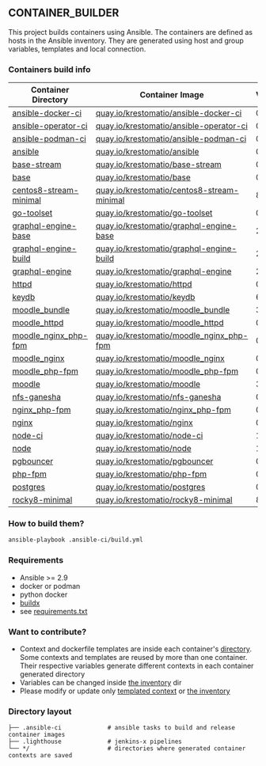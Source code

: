 ## CONTAINER_BUILDER
This project builds containers using Ansible. The containers are defined as hosts in the Ansible inventory. They are generated using host and group variables, templates and local connection.

### Containers build info
| Container Directory  | Container Image  | Version  |
|---|---|---|
| [ansible-docker-ci](ansible-docker-ci/ )| [quay.io/krestomatio/ansible-docker-ci](https://quay.io/krestomatio/ansible-docker-ci) | 0.2.2 |
| [ansible-operator-ci](ansible-operator-ci/ )| [quay.io/krestomatio/ansible-operator-ci](https://quay.io/krestomatio/ansible-operator-ci) | 0.2.2 |
| [ansible-podman-ci](ansible-podman-ci/ )| [quay.io/krestomatio/ansible-podman-ci](https://quay.io/krestomatio/ansible-podman-ci) | 0.2.2 |
| [ansible](ansible/ )| [quay.io/krestomatio/ansible](https://quay.io/krestomatio/ansible) | 0.2.2 |
| [base-stream](base-stream/ )| [quay.io/krestomatio/base-stream](https://quay.io/krestomatio/base-stream) | 0.2.2 |
| [base](base/ )| [quay.io/krestomatio/base](https://quay.io/krestomatio/base) | 0.2.2 |
| [centos8-stream-minimal](centos8-stream-minimal/ )| [quay.io/krestomatio/centos8-stream-minimal](https://quay.io/krestomatio/centos8-stream-minimal) | 8.6.1 |
| [go-toolset](go-toolset/ )| [quay.io/krestomatio/go-toolset](https://quay.io/krestomatio/go-toolset) | 0.2.2 |
| [graphql-engine-base](graphql-engine-base/ )| [quay.io/krestomatio/graphql-engine-base](https://quay.io/krestomatio/graphql-engine-base) | 2.0.9 |
| [graphql-engine-build](graphql-engine-build/ )| [quay.io/krestomatio/graphql-engine-build](https://quay.io/krestomatio/graphql-engine-build) | 2.0.9 |
| [graphql-engine](graphql-engine/ )| [quay.io/krestomatio/graphql-engine](https://quay.io/krestomatio/graphql-engine) | 2.0.9 |
| [httpd](httpd/ )| [quay.io/krestomatio/httpd](https://quay.io/krestomatio/httpd) | 0.2.2 |
| [keydb](keydb/ )| [quay.io/krestomatio/keydb](https://quay.io/krestomatio/keydb) | 6.3.1 |
| [moodle_bundle](moodle_bundle/ )| [quay.io/krestomatio/moodle_bundle](https://quay.io/krestomatio/moodle_bundle) | 3.9.14 |
| [moodle_httpd](moodle_httpd/ )| [quay.io/krestomatio/moodle_httpd](https://quay.io/krestomatio/moodle_httpd) | 0.2.2 |
| [moodle_nginx_php-fpm](moodle_nginx_php-fpm/ )| [quay.io/krestomatio/moodle_nginx_php-fpm](https://quay.io/krestomatio/moodle_nginx_php-fpm) | 0.2.2 |
| [moodle_nginx](moodle_nginx/ )| [quay.io/krestomatio/moodle_nginx](https://quay.io/krestomatio/moodle_nginx) | 0.2.2 |
| [moodle_php-fpm](moodle_php-fpm/ )| [quay.io/krestomatio/moodle_php-fpm](https://quay.io/krestomatio/moodle_php-fpm) | 0.2.2 |
| [moodle](moodle/ )| [quay.io/krestomatio/moodle](https://quay.io/krestomatio/moodle) | 3.9.14 |
| [nfs-ganesha](nfs-ganesha/ )| [quay.io/krestomatio/nfs-ganesha](https://quay.io/krestomatio/nfs-ganesha) | 0.2.2 |
| [nginx_php-fpm](nginx_php-fpm/ )| [quay.io/krestomatio/nginx_php-fpm](https://quay.io/krestomatio/nginx_php-fpm) | 0.2.2 |
| [nginx](nginx/ )| [quay.io/krestomatio/nginx](https://quay.io/krestomatio/nginx) | 0.2.2 |
| [node-ci](node-ci/ )| [quay.io/krestomatio/node-ci](https://quay.io/krestomatio/node-ci) | 14 |
| [node](node/ )| [quay.io/krestomatio/node](https://quay.io/krestomatio/node) | 14 |
| [pgbouncer](pgbouncer/ )| [quay.io/krestomatio/pgbouncer](https://quay.io/krestomatio/pgbouncer) | 0.2.2 |
| [php-fpm](php-fpm/ )| [quay.io/krestomatio/php-fpm](https://quay.io/krestomatio/php-fpm) | 0.2.2 |
| [postgres](postgres/ )| [quay.io/krestomatio/postgres](https://quay.io/krestomatio/postgres) | 0.2.2 |
| [rocky8-minimal](rocky8-minimal/ )| [quay.io/krestomatio/rocky8-minimal](https://quay.io/krestomatio/rocky8-minimal) | 8.6.3 |

### How to build them?
```bash
ansible-playbook .ansible-ci/build.yml
```

### Requirements
* Ansible >= 2.9
* docker or podman
* python docker
* [buildx](https://github.com/docker/buildx)
* see [requirements.txt](.ansible-ci/requirements.txt)

### Want to contribute?
* Context and dockerfile templates are inside each container's [directory](.ansible-ci/files/templated_contexts/). Some contexts and templates are reused by more than one container. Their respective variables generate different contexts in each container generated directory
* Variables can be changed inside [the inventory](.ansible-ci/inventory) dir
* Please modify or update only [templated context](.ansible-ci/files/templated_contexts/) or [the inventory](.ansible-ci/inventory)

### Directory layout
```
├── .ansible-ci             # ansible tasks to build and release container images
├── .lighthouse             # jenkins-x pipelines
└── */                      # directories where generated container contexts are saved
```
